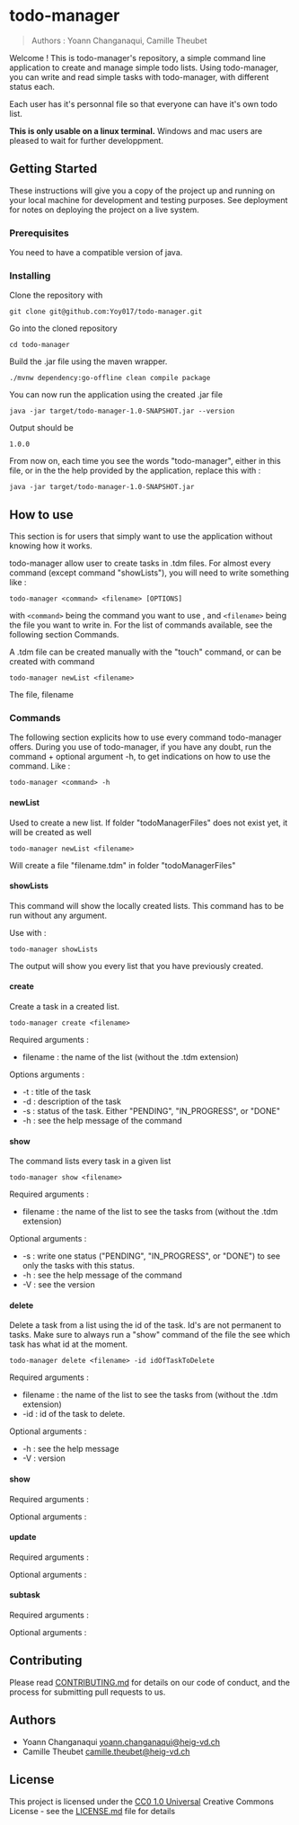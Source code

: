 # todo-manager

> Authors : Yoann Changanaqui, Camille Theubet

Welcome ! This is todo-manager's repository, a simple command line application to create and manage simple todo lists. Using todo-manager, you can write and read simple tasks with todo-manager, with different status each.

Each user has it's personnal file so that everyone can have it's own todo list.

**This is only usable on a linux terminal.** Windows and mac users are pleased to wait for further developpment.

## Getting Started

These instructions will give you a copy of the project up and running on
your local machine for development and testing purposes. See deployment
for notes on deploying the project on a live system.

### Prerequisites

You need to have a compatible version of java.

### Installing

Clone the repository with

```
git clone git@github.com:Yoy017/todo-manager.git
```

Go into the cloned repository

```
cd todo-manager
```

Build the .jar file using the maven wrapper.
```shell
./mvnw dependency:go-offline clean compile package
```

You can now run the application using the created .jar file

```shell
java -jar target/todo-manager-1.0-SNAPSHOT.jar --version
```

Output should be
```shell
1.0.0
```

From now on, each time you see the words "todo-manager", either in this file, or in the the help
provided by the application, replace this with :

```shell
java -jar target/todo-manager-1.0-SNAPSHOT.jar
```

## How to use

This section is for users that simply want to use the application without knowing how it works.

todo-manager allow user to create tasks in .tdm files.
For almost every command (except command "showLists"), you will need to write something like :

```shell
todo-manager <command> <filename> [OPTIONS]
```
with `<command>` being the command you want to use , and `<filename>` being the file you want to write in.
For the list of commands available, see the following section Commands.


A .tdm file can be created manually with the "touch" command, or can be created with command

```shell
todo-manager newList <filename>
```

The file, filename


### Commands

The following section explicits how to use every command todo-manager offers. During you use of todo-manager, if you have any doubt,
run the command + optional argument -h, to get indications on how to use the command. Like :

```shell
todo-manager <command> -h 
```

#### newList
Used to create a new list. If folder "todoManagerFiles" does not exist yet, it will be created as well

```shell
todo-manager newList <filename>
```

Will create a file "filename.tdm" in folder "todoManagerFiles"

#### showLists

This command will show the locally created lists. This command has to be run without any argument.

Use with : 
```shell
todo-manager showLists
```

The output will show you every list that you have previously created.

#### create
Create a task in a created list.

```shell
todo-manager create <filename>
```
Required arguments :
- filename : the name of the list (without the .tdm extension)

Options arguments :
- -t : title of the task
- -d : description of the task
- -s : status of the task. Either "PENDING", "IN_PROGRESS", or "DONE"
- -h : see the help message of the command


#### show

The command lists every task in a given list

```shell
todo-manager show <filename>
```

Required arguments :
- filename : the name of the list to see the tasks from (without the .tdm extension)

Optional arguments :
- -s : write one status ("PENDING", "IN_PROGRESS", or "DONE") to see only the tasks with this status.
- -h : see the help message of the command
- -V : see the version

#### delete

Delete a task from a list using the id of the task. Id's are not permanent to tasks. Make sure to always run a
"show" command of the file the see which task has what id at the moment.

```shell
todo-manager delete <filename> -id idOfTaskToDelete
```

Required arguments :
- filename : the name of the list to see the tasks from (without the .tdm extension)
- -id : id of the task to delete.

Optional arguments :
- -h : see the help message
- -V : version

#### show


Required arguments :

Optional arguments :

#### update


Required arguments :

Optional arguments :

#### subtask

Required arguments :

Optional arguments :




## Contributing

Please read [CONTRIBUTING.md](CONTRIBUTING.md) for details on our code
of conduct, and the process for submitting pull requests to us.

## Authors
- Yoann Changanaqui yoann.changanaqui@heig-vd.ch
- Camille Theubet camille.theubet@heig-vd.ch


## License

This project is licensed under the [CC0 1.0 Universal](LICENSE.md)
Creative Commons License - see the [LICENSE.md](LICENSE.md) file for
details

